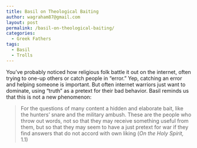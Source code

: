 ```yaml
---
title: Basil on Theological Baiting
author: wagraham87@gmail.com
layout: post
permalink: /basil-on-theological-baiting/
categories:
  - Greek Fathers
tags:
  - Basil
  - Trolls
---
```

You&#8217;ve probably noticed how religious folk battle it out on the internet, often trying to one-up others or catch people in &#8220;error.&#8221; Yep, catching an error and helping someone is important. But often internet warriors just want to dominate, using &#8220;truth&#8221; as a pretext for their bad behavior. Basil reminds us that this is not a new phenomenon:

> For the questions of many content a hidden and elaborate bait, like the hunters&#8217; snare and the military ambush. These are the people who throw out words, not so that they may receive something useful from them, but so that they may seem to have a just pretext for war if they find answers that do not accord with own liking (*On the Holy Spirit,* 1.1)

